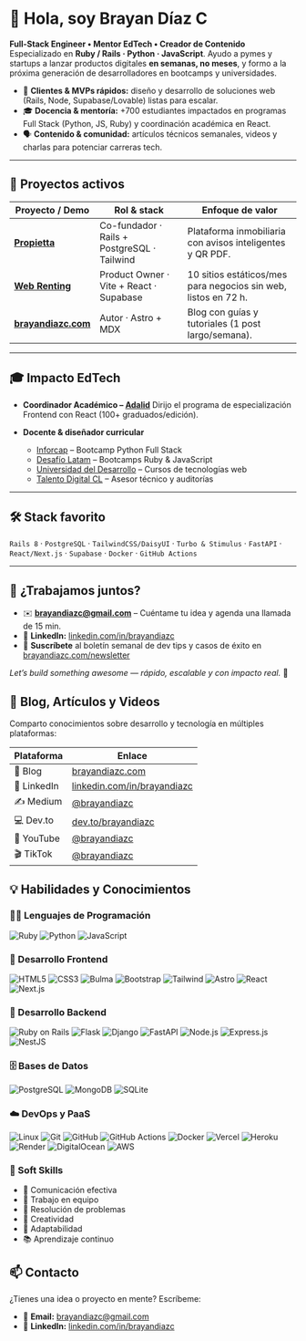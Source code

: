 # 👋 Hola, soy Brayan Díaz C

**Full-Stack Engineer • Mentor EdTech • Creador de Contenido**
Especializado en **Ruby / Rails · Python · JavaScript**. Ayudo a pymes y startups a lanzar productos digitales **en semanas, no meses**, y formo a la próxima generación de desarrolladores en bootcamps y universidades.

- 🚀 **Clientes & MVPs rápidos:** diseño y desarrollo de soluciones web (Rails, Node, Supabase/Lovable) listas para escalar.
- 🎓 **Docencia & mentoría:** +700 estudiantes impactados en programas Full Stack (Python, JS, Ruby) y coordinación académica en React.
- 🗣 **Contenido & comunidad:** artículos técnicos semanales, videos y charlas para potenciar carreras tech.

---

## 💼 Proyectos activos

| Proyecto / Demo                                            | Rol & stack                                 | Enfoque de valor                                               |
| ---------------------------------------------------------- | ------------------------------------------- | -------------------------------------------------------------- |
| **[Propietta](https://www.propietta.com/)**                | Co-fundador · Rails + PostgreSQL · Tailwind | Plataforma inmobiliaria con avisos inteligentes y QR PDF.      |
| **[Web Renting](https://www.brayandiazc.com/#webrenting)** | Product Owner · Vite + React · Supabase     | 10 sitios estáticos/mes para negocios sin web, listos en 72 h. |
| **[brayandiazc.com](https://www.brayandiazc.com/)**        | Autor · Astro + MDX                         | Blog con guías y tutoriales (1 post largo/semana).             |

---

## 🎓 Impacto EdTech

- **Coordinador Académico – [Adalid](https://www.adalid.cl/)**
  Dirijo el programa de especialización Frontend con React (100+ graduados/edición).

- **Docente & diseñador curricular**
  - [Inforcap](https://inforcap.cl/) – Bootcamp Python Full Stack
  - [Desafío Latam](https://desafiolatam.com/) – Bootcamps Ruby & JavaScript
  - [Universidad del Desarrollo](https://udd.cl/) – Cursos de tecnologías web
  - [Talento Digital CL](https://talentodigitalparachile.cl/) – Asesor técnico y auditorías

---

## 🛠 Stack favorito

`Rails 8` · `PostgreSQL` · `TailwindCSS/DaisyUI` · `Turbo & Stimulus` · `FastAPI` · `React/Next.js` · `Supabase` · `Docker` · `GitHub Actions`

---

## 📣 ¿Trabajamos juntos?

- ✉️ **brayandiazc@gmail.com** – Cuéntame tu idea y agenda una llamada de 15 min.
- 💼 **LinkedIn:** [linkedin.com/in/brayandiazc](https://linkedin.com/in/brayandiazc)
- 📰 **Suscríbete** al boletín semanal de dev tips y casos de éxito en [brayandiazc.com/newsletter](https://www.brayandiazc.com/newsletter)

_Let’s build something awesome — rápido, escalable y con impacto real._ 🚀

## 🧠 Blog, Artículos y Videos

Comparto conocimientos sobre desarrollo y tecnología en múltiples plataformas:

| Plataforma  | Enlace                                                             |
| ----------- | ------------------------------------------------------------------ |
| 📝 Blog     | [brayandiazc.com](https://brayandiazc.com)                         |
| 🔗 LinkedIn | [linkedin.com/in/brayandiazc](https://linkedin.com/in/brayandiazc) |
| ✍️ Medium   | [@brayandiazc](https://medium.com/@brayandiazc)                    |
| 💻 Dev.to   | [dev.to/brayandiazc](https://dev.to/brayandiazc)                   |
| 🎥 YouTube  | [@brayandiazc](https://www.youtube.com/@brayandiazc)               |
| 🎬 TikTok   | [@brayandiazc](https://tiktok.com/@brayandiazc)                    |

## 💡 Habilidades y Conocimientos

### 🧑‍💻 Lenguajes de Programación

![Ruby](https://img.shields.io/badge/Ruby-CC342D?style=for-the-badge&logo=ruby&logoColor=white)
![Python](https://img.shields.io/badge/Python-3776AB?style=for-the-badge&logo=python&logoColor=white)
![JavaScript](https://img.shields.io/badge/JavaScript-323330?style=for-the-badge&logo=javascript&logoColor=F7DF1E)

### 🎨 Desarrollo Frontend

![HTML5](https://img.shields.io/badge/HTML5-E34F26?style=for-the-badge&logo=html5&logoColor=white)
![CSS3](https://img.shields.io/badge/CSS3-1572B6?style=for-the-badge&logo=css3&logoColor=white)
![Bulma](https://img.shields.io/badge/Bulma-00D1B2?style=for-the-badge&logo=bulma&logoColor=white)
![Bootstrap](https://img.shields.io/badge/Bootstrap-563D7C?style=for-the-badge&logo=bootstrap&logoColor=white)
![Tailwind](https://img.shields.io/badge/Tailwind%20CSS-38B2AC?style=for-the-badge&logo=tailwind-css&logoColor=white)
![Astro](https://img.shields.io/badge/Astro-000000?style=for-the-badge&logo=astro&logoColor=white)
![React](https://img.shields.io/badge/React-20232A?style=for-the-badge&logo=react&logoColor=61DAFB)
![Next.js](https://img.shields.io/badge/Next.js-000000?style=for-the-badge&logo=next.js&logoColor=white)

### 🔨 Desarrollo Backend

![Ruby on Rails](https://img.shields.io/badge/Ruby%20on%20Rails-CC0000?style=for-the-badge&logo=ruby-on-rails&logoColor=white)
![Flask](https://img.shields.io/badge/Flask-000000?style=for-the-badge&logo=flask&logoColor=white)
![Django](https://img.shields.io/badge/Django-092E20?style=for-the-badge&logo=django&logoColor=white)
![FastAPI](https://img.shields.io/badge/FastAPI-009688?style=for-the-badge&logo=fastapi&logoColor=white)
![Node.js](https://img.shields.io/badge/Node.js-43853D?style=for-the-badge&logo=node.js&logoColor=white)
![Express.js](https://img.shields.io/badge/Express.js-404D59?style=for-the-badge)
![NestJS](https://img.shields.io/badge/NestJS-E0234E?style=for-the-badge&logo=nestjs&logoColor=white)

### 🗄️ Bases de Datos

![PostgreSQL](https://img.shields.io/badge/PostgreSQL-316192?style=for-the-badge&logo=postgresql&logoColor=white)
![MongoDB](https://img.shields.io/badge/MongoDB-4EA94B?style=for-the-badge&logo=mongodb&logoColor=white)
![SQLite](https://img.shields.io/badge/SQLite-07405E?style=for-the-badge&logo=sqlite&logoColor=white)

### ☁️ DevOps y PaaS

![Linux](https://img.shields.io/badge/Linux-FCC624?style=for-the-badge&logo=linux&logoColor=black)
![Git](https://img.shields.io/badge/Git-F05033?style=for-the-badge&logo=git&logoColor=white)
![GitHub](https://img.shields.io/badge/GitHub-181717?style=for-the-badge&logo=github&logoColor=white)
![GitHub Actions](https://img.shields.io/badge/GitHub%20Actions-2088FF?style=for-the-badge&logo=github-actions&logoColor=white)
![Docker](https://img.shields.io/badge/Docker-2496ED?style=for-the-badge&logo=docker&logoColor=white)
![Vercel](https://img.shields.io/badge/Vercel-000000?style=for-the-badge&logo=vercel&logoColor=white)
![Heroku](https://img.shields.io/badge/Heroku-430098?style=for-the-badge&logo=heroku&logoColor=white)
![Render](https://img.shields.io/badge/Render-2B2D42?style=for-the-badge&logo=render&logoColor=white)
![DigitalOcean](https://img.shields.io/badge/DigitalOcean-0080FF?style=for-the-badge&logo=digitalocean&logoColor=white)
![AWS](https://img.shields.io/badge/Amazon%20AWS-232F3E?style=for-the-badge&logo=amazon-aws&logoColor=white)

### 🤝 Soft Skills

- 💬 Comunicación efectiva
- 🤝 Trabajo en equipo
- 🧠 Resolución de problemas
- 🎨 Creatividad
- 🔄 Adaptabilidad
- 📚 Aprendizaje continuo

## 📫 Contacto

¿Tienes una idea o proyecto en mente? Escríbeme:

- 📧 **Email:** [brayandiazc@gmail.com](mailto:brayandiazc@gmail.com)
- 💼 **LinkedIn:** [linkedin.com/in/brayandiazc](https://www.linkedin.com/in/brayandiazc)
